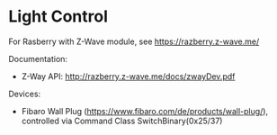 # Light Control
For Rasberry with Z-Wave module, see https://razberry.z-wave.me/

Documentation:
- Z-Way API: http://razberry.z-wave.me/docs/zwayDev.pdf

Devices:
- Fibaro Wall Plug (https://www.fibaro.com/de/products/wall-plug/), controlled via Command Class SwitchBinary(0x25/37)
